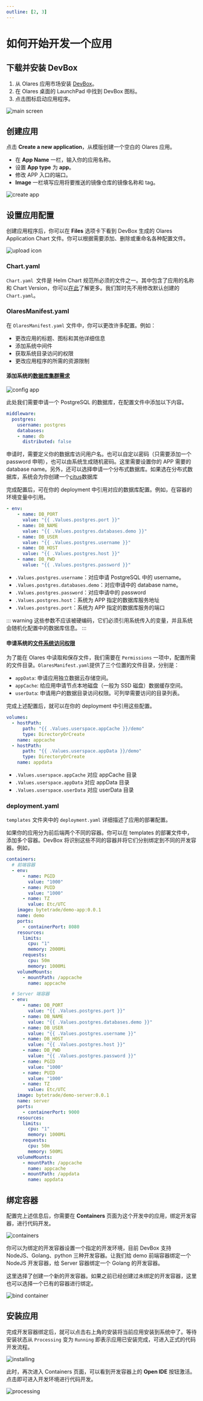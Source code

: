 ```yaml
---
outline: [2, 3]
---
```


# 如何开始开发一个应用

## 下载并安装 DevBox

1. 从 Olares 应用市场安装 [DevBox](https://market.olares.xyz/app/devbox)。
2. 在 Olares 桌面的 LaunchPad 中找到 DevBox 图标。
3. 点击图标启动应用程序。

  ![main screen](/images/developer/develop/tutorial/create/home.jpg)

## 创建应用

点击 **Create a new application**，从模版创建一个空白的 Olares 应用。
- 在 **App Name** 一栏，输入你的应用名称。
- 设置 **App type** 为 **app**。
- 修改 APP 入口的端口。
- **Image** 一栏填写应用将要推送的镜像仓库的镜像名称和 tag。

![create app](/images/developer/develop/tutorial/create/create.jpg)

## 设置应用配置

创建应用程序后，你可以在 **Files** 选项卡下看到 DevBox 生成的 Olares Application Chart 文件。你可以根据需要添加、删除或重命名各种配置文件。

![upload icon](/images/developer/develop/tutorial/create/add-file.jpg)

### Chart.yaml

`Chart.yaml `文件是 Helm Chart 规范所必须的文件之一。其中包含了应用的名称和 Chart Version，你可以[在此](https://helm.sh/docs/topics/charts/)了解更多。我们暂时先不用修改默认创建的`Chart.yaml`。

### OlaresManifest.yaml
在 `OlaresManifest.yaml` 文件中，你可以更改许多配置。例如：
- 更改应用的标题、图标和其他详细信息
- 添加系统中间件
- 获取系统目录访问的权限
- 更改应用程序的所需的资源限制

#### 添加系统的[数据库集群需求](../../package/manifest.md#middleware)

![config app](/images/developer/develop/tutorial/create/olares-manifest.jpg)

此处我们需要申请一个 PostgreSQL 的数据库，在配置文件中添加以下内容。
```Yaml
middleware:
  postgres:
    username: postgres
    databases:
    - name: db
      distributed: false
```

申请时，需要定义你的数据库访问用户名。也可以自定以密码（只需要添加一个 password 申明），也可以由系统生成随机密码。这里需要设置你的 APP 需要的 database name。另外，还可以选择申请一个分布式数据库。如果选在分布式数据库，系统会为你创建一个[citus](https://github.com/citusdata/citus)数据库

完成配置后，可在你的 deployment 中引用对应的数据库配置。例如，在容器的环境变量中引用。
```yaml
- env:
    - name: DB_PORT
      value: "{{ .Values.postgres.port }}"
    - name: DB_NAME
      value: "{{ .Values.postgres.databases.demo }}"
    - name: DB_USER
      value: "{{ .Values.postgres.username }}"
    - name: DB_HOST
      value: "{{ .Values.postgres.host }}"
    - name: DB_PWD
      value: "{{ .Values.postgres.password }}"
```
  - `.Values.postgres.username`：对应申请 PostgreSQL 中的 username。
  - `.Values.postgres.databases.demo`：对应申请中的 database name。
  - `.Values.postgres.password`：对应申请中的 password
  - `.Values.postgres.host`：系统为 APP 指定的数据库服务地址
  - `.Values.postgres.port`：系统为 APP 指定的数据库服务的端口

::: warning
这些参数不应该被硬编码，它们必须引用系统传入的变量，并且系统会随机化配置中的数据库信息。
:::

#### 申请系统的[文件系统访问权限](../../package/manifest.md#permission)

为了能在 Olares 中读取和保存文件，我们需要在 `Permissions` 一项中，配置所需的文件目录。`OlaresManifest.yaml`提供了三个位置的文件目录，分别是：
- `appData`: 申请应用独立数据云存储空间。
- `appCache`: 给应用申请节点本地磁盘（一般为 SSD 磁盘）数据缓存空间。
- `userData`: 申请用户的数据目录访问权限。可列举需要访问的目录列表。

完成上述配置后，就可以在你的 deployment 中引用这些配置。

```yaml
volumes:
  - hostPath:
      path: "{{ .Values.userspace.appCache }}/demo"
      type: DirectoryOrCreate
    name: appcache
  - hostPath:
      path: "{{ .Values.userspace.appData }}/demo"
      type: DirectoryOrCreate
    name: appdata
```
  - `.Values.userspace.appCache` 对应 appCache 目录
  - `.Values.userspace.appData` 对应 appData 目录
  - `.Values.userspace.userData` 对应 userData 目录

### deployment.yaml

`templates` 文件夹中的 `deployment.yaml` 详细描述了应用的部署配置。

如果你的应用分为前后端两个不同的容器。你可以在 templates 的部署文件中，添加多个容器。DevBox 将识别这些不同的容器并将它们分别绑定到不同的开发容器。例如，
```yaml
containers:
  # 前端容器
  - env:
      - name: PGID
        value: "1000"
      - name: PUID
        value: "1000"
      - name: TZ
        value: Etc/UTC
    image: bytetrade/demo-app:0.0.1
    name: demo
    ports:
      - containerPort: 8080
    resources:
      limits:
        cpu: "1"
        memory: 2000Mi
      requests:
        cpu: 50m
        memory: 1000Mi
    volumeMounts:
      - mountPath: /appcache
        name: appcache

  # Server 端容器
  - env:
      - name: DB_PORT
        value: "{{ .Values.postgres.port }}"
      - name: DB_NAME
        value: "{{ .Values.postgres.databases.demo }}"
      - name: DB_USER
        value: "{{ .Values.postgres.username }}"
      - name: DB_HOST
        value: "{{ .Values.postgres.host }}"
      - name: DB_PWD
        value: "{{ .Values.postgres.password }}"
      - name: PGID
        value: "1000"
      - name: PUID
        value: "1000"
      - name: TZ
        value: Etc/UTC
    image: bytetrade/demo-server:0.0.1
    name: server
    ports:
      - containerPort: 9000
    resources:
      limits:
        cpu: "1"
        memory: 1000Mi
      requests:
        cpu: 50m
        memory: 500Mi
    volumeMounts:
      - mountPath: /appcache
        name: appcache
      - mountPath: /appdata
        name: appdata
```

## 绑定容器
配置完上述信息后，你需要在 **Containers** 页面为这个开发中的应用，绑定开发容器，进行代码开发。

![containers](/images/developer/develop/tutorial/create/bind.jpg)

你可以为绑定的开发容器设置一个指定的开发环境，目前 DevBox 支持 NodeJS、Golang、python 三种开发容器。让我们给 demo 前端容器绑定一个 NodeJS 开发容器，给 Server 容器绑定一个 Golang 的开发容器。

这里选择了创建一个新的开发容器。如果之前已经创建过未绑定的开发容器，这里也可以选择一个已有的容器进行绑定。

![bind container](/images/developer/develop/tutorial/create/bind-2.jpg)

## 安装应用
完成开发容器绑定后，就可以点击右上角的安装将当前应用安装到系统中了。等待安装状态从 `Processing` 变为 `Running` 即表示应用已安装完成，可进入正式的代码开发流程。

![installing](/images/developer/develop/tutorial/create/installing.jpg)

此时，再次进入 Containers 页面，可以看到开发容器上的 **Open IDE** 按钮激活。点击即可进入开发环境进行代码开发。

![processing](/images/developer/develop/tutorial/create/success.jpg)
